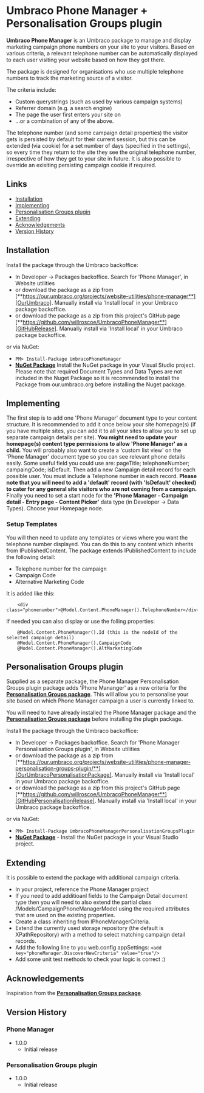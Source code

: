 Umbraco Phone Manager + Personalisation Groups plugin
=====================================================

**Umbraco Phone Manager** is an Umbraco package to manage and display marketing campaign phone numbers on your site to your visitors. Based on various criteria, a relevant telephone number can be automatically displayed to each user visiting your website based on how they got there.

The package is designed for organisations who use multiple telephone numbers to track the marketing source of a visitor.

The criteria include:
- Custom querystrings (such as used by various campaign systems)
- Referrer domain (e.g. a search engine)
- The page the user first enters your site on
- ...or a combination of any of the above.

The telephone number (and some campaign detail properties) the visitor gets is persisted by default for their current session, but this can be extended (via cookie) for a set number of days (specified in the settings), so every time they return to the site they see the original telephone number, irrespective of how they get to your site in future. It is also possible to override an exisiting persisting campaign cookie if required.


## Links

- <a href="#installation">Installation</a>
- <a href="#implementing">Implementing</a>
- <a href="#personalisation-groups-plugin">Personalisation Groups plugin</a>
- <a href="#extending">Extending</a>
- <a href="#acknowledgements">Acknowledgements</a>
- <a href="#version-history">Version History</a>


## Installation

Install the package through the Umbraco backoffice:
- In Developer -> Packages backoffice. Search for 'Phone Manager', in Website utilities
- or download the package as a zip from [**https://our.umbraco.org/projects/website-utilities/phone-manager**][OurUmbraco]. Manually install via 'Install local' in your Umbraco package backoffice.
- or download the package as a zip from this project's GitHub page [**https://github.com/willroscoe/UmbracoPhoneManager**][GitHubRelease]. Manually install via 'Install local' in your Umbraco package backoffice.

or via NuGet:
- ```PM> Install-Package UmbracoPhoneManager```
- [**NuGet Package**][NuGetPackage]  Install the NuGet package in your Visual Studio project. Please note that required Document Types and Data Types are not included in the Nuget Package so it is recommended to install the Package from our.umbraco.org before installing the Nuget package.

[NuGetPackage]: https://www.nuget.org/packages/UmbracoPhoneManager/
[OurUmbraco]: https://our.umbraco.org/projects/website-utilities/phone-manager/
[GitHubRelease]: https://github.com/willroscoe/UmbracoPhoneManager/blob/master/releases/umbraco


## Implementing

The first step is to add one 'Phone Manager' document type to your content structure. It is recommended to add it once below your site homepage(s) (if you have multiple sites, you can add it to all your sites to allow you to set up separate campaign details per site). **You might need to update your homepage(s) content type permissions to allow 'Phone Manager' as a child.**
You will probably also want to create a 'custom list view' on the 'Phone Manager' document type so you can see relevant phone details easily. Some useful field you could use are: pageTitle; telephoneNumber; campaingCode; isDefault.
Then add a new Campaign detail record for each possible user. You must include a Telephone number in each record. **Please note that you will need to add a 'default' record (with 'IsDefault' checked) to cater for any general site visitors who are not coming from a campaign.**
Finally you need to set a start node for the **'Phone Manager - Campaign detail - Entry page - Content Picker'** data type (in Developer -> Data Types). Choose your Homepage node.

### Setup Templates

You will then need to update any templates or views where you want the telephone number displayed. You can do this to any content which inherits from IPublishedContent. The package extends IPublishedContent to include the following detail:
- Telephone number for the campaign
- Campaign Code
- Alternative Marketing Code

It is added like this:
```
	<div class="phonenumber">@Model.Content.PhoneManager().TelephoneNumber</div>
```

If needed you can also display or use the folling properties:
```
	@Model.Content.PhoneManager().Id (this is the nodeId of the selected campaign detail)
	@Model.Content.PhoneManager().CampaignCode
	@Model.Content.PhoneManager().AltMarketingCode
```


## Personalisation Groups plugin

Supplied as a separate package, the Phone Manager Personalisation Groups plugin package adds 'Phone Mananger' as a new criteria for the [**Personalisation Groups package**][PersonalisationGroupsLink]. This will allow you to personalise your site based on which Phone Manager campaign a user is currently linked to.

[PersonalisationGroupsLink]: https://our.umbraco.org/projects/website-utilities/personalisation-groups/

You will need to have already installed the Phone Manager package and the [**Personalisation Groups package**][PersonalisationGroupsLink] before installing the plugin package.

Install the package through the Umbraco backoffice:
- In Developer -> Packages backoffice. Search for 'Phone Manager Personalisation Groups plugin', in Website utilities
- or download the package as a zip from [**https://our.umbraco.org/projects/website-utilities/phone-manager-personalisation-groups-plugin/**][OurUmbracoPersonalisationPackage]. Manually install via 'Install local' in your Umbraco package backoffice.
- or download the package as a zip from this project's GitHub page [**https://github.com/willroscoe/UmbracoPhoneManager**][GitHubPersonalisationRelease]. Manually install via 'Install local' in your Umbraco package backoffice.

or via NuGet:
- ```PM> Install-Package UmbracoPhoneManagerPersonalisationGroupsPlugin```
- [**NuGet Package**][NuGetPersonalisationPackage] - Install the NuGet package in your Visual Studio project.

[NuGetPersonalisationPackage]: https://www.nuget.org/packages/UmbracoPhoneManagerPersonalisationGroupsPlugin/
[OurUmbracoPersonalisationPackage]: https://our.umbraco.org/projects/website-utilities/phone-manager-personalisation-groups-plugin/
[GitHubPersonalisationRelease]: https://github.com/willroscoe/UmbracoPhoneManager/blob/master/releases/umbraco


## Extending

It is possible to extend the package with additional campaign criteria.
- In your project, reference the Phone Manager project
- If you need to add additioanl fields to the Campaign Detail document type then you will need to also extend the partial class /Models/CampaignPhoneManagerModel using the required attributes that are used on the existing properties.
- Create a class inheriting from IPhoneManagerCriteria.
- Extend the currently used storage repository (the default is XPathRepository) with a method to select matching campaign detail records.
- Add the following line to you web.config appSettings:
```<add key="phoneManager.DiscoverNewCriteria" value="true"/>``` 
- Add some unit test methods to check your logic is correct :)


## Acknowledgements

Inspiration from the [**Personalisation Groups package**][PersonalisationGroupsLink].


## Version History

### Phone Manager

- 1.0.0
	- Initial release

### Personalisation Groups plugin

- 1.0.0
	- Initial release
